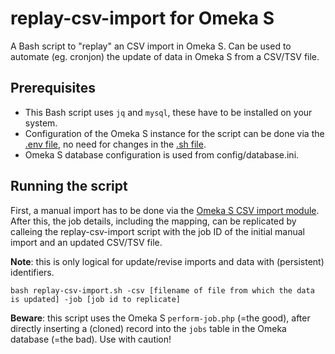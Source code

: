# replay-csv-import for Omeka S

A Bash script to "replay" an CSV import in Omeka S. Can be used to automate (eg. cronjon) the update of data in Omeka S from a CSV/TSV file. 

## Prerequisites

- This Bash script uses `jq` and `mysql`, these have to be installed on your system.
- Configuration of the Omeka S instance for the script can be done via the [.env file](https://github.com/coret/replay-csv-import/blob/main/replay-csv-import.env), no need for changes in the [.sh file](https://github.com/coret/replay-csv-import/blob/main/replay-csv-import.sh).
- Omeka S database configuration is used from config/database.ini.

## Running the script

First, a manual import has to be done via the [Omeka S CSV import module](https://omeka.org/s/modules/CSVImport/). After this, the job details, including the mapping, can be replicated by calleing the replay-csv-import script with the job ID of the initial manual import and an updated CSV/TSV file. 

**Note**: this is only logical for update/revise imports and data with (persistent) identifiers.

```
bash replay-csv-import.sh -csv [filename of file from which the data is updated] -job [job id to replicate]
```

**Beware**: this script uses the Omeka S `perform-job.php` (=the good), after directly inserting a (cloned) record into the `jobs` table in the Omeka database (=the bad). Use with caution!
